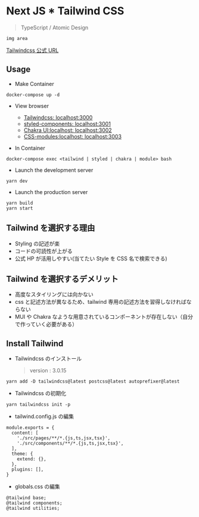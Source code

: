 # Next JS \* Tailwind CSS

> TypeScript / Atomic Design

```
img area
```

[Tailwindcss 公式 URL](https://tailwindcss.com/)

## Usage

- Make Container

```
docker-compose up -d
```

- View browser

  - [Tailwindcss: localhost:3000](http://localhost:3000)
  - [styled-components: localhost:3001](http://localhost:3001)
  - [Chakra UI:localhost: localhost:3002](http://localhost:3002)
  - [CSS-modules:localhost: localhost:3003](http://localhost:3003)

- In Container

```
docker-compose exec <tailwind | styled | chakra | module> bash
```

- Launch the development server

```
yarn dev
```

- Launch the production server

```
yarn build
yarn start
```

## Tailwind を選択する理由

- Styling の記述が楽
- コードの可読性が上がる
- 公式 HP が活用しやすい(当てたい Style を CSS 名で検索できる)

## Tailwind を選択するデメリット

- 高度なスタイリングには向かない
- css と記述方法が異なるため、tailwind 専用の記述方法を習得しなければならない
- MUI や Chakra なような用意されているコンポーネントが存在しない（自分で作っていく必要がある）

## Install Tailwind

- Tailwindcss のインストール

  > version : 3.0.15

```
yarn add -D tailwindcss@latest postcss@latest autoprefixer@latest
```

- Tailwindcss の初期化

```
yarn tailwindcss init -p
```

- tailwind.config.js の編集

```
module.exports = {
  content: [
    './src/pages/**/*.{js,ts,jsx,tsx}',
    './src/components/**/*.{js,ts,jsx,tsx}',
  ],
  theme: {
    extend: {},
  },
  plugins: [],
}

```

- globals.css の編集

```
@tailwind base;
@tailwind components;
@tailwind utilities;
```
